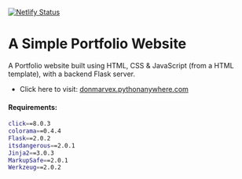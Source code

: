[![Netlify Status](https://api.netlify.com/api/v1/badges/b11977f5-2371-42df-a30f-5672b6db2446/deploy-status)](https://app.netlify.com/sites/donmarvex/deploys)

# A Simple Portfolio Website
A Portfolio website built using HTML, CSS & JavaScript (from a HTML template), with a backend Flask server.

- Click here to visit: [donmarvex.pythonanywhere.com](http://donmarvex.pythonanywhere.com/)

#### Requirements:
```bash
click==8.0.3
colorama==0.4.4
Flask==2.0.2
itsdangerous==2.0.1
Jinja2==3.0.3
MarkupSafe==2.0.1
Werkzeug==2.0.2
```

